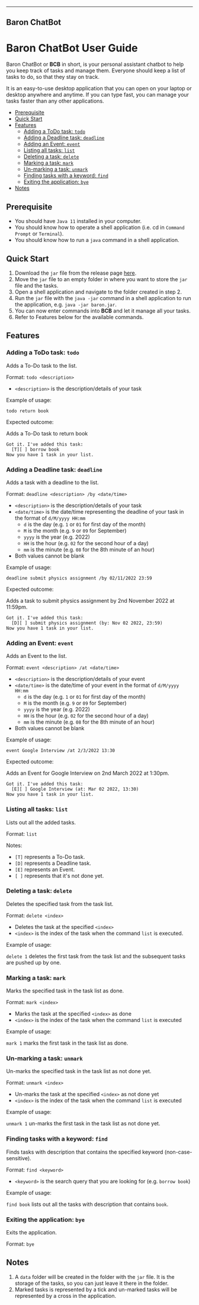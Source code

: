 --------------------------------------------
Baron ChatBot
--------------------------------------------

# Baron ChatBot User Guide

Baron ChatBot or **BCB** in short, is your personal assistant chatbot to help you keep track of tasks and manage them. Everyone should keep a list of tasks to do, so that they stay on track.

It is an easy-to-use desktop application that you can open on your laptop or desktop anywhere and anytime. If you can type fast, you can manage your tasks faster than any other applications.

- [Prerequisite](#prerequisite)
- [Quick Start](#quick-start)
- [Features](#features)
  * [Adding a ToDo task: `todo`](#adding-a-todo-task-todo)
  * [Adding a Deadline task: `deadline`](#adding-a-deadline-task-deadline)
  * [Adding an Event: `event`](#adding-an-event-event)
  * [Listing all tasks: `list`](#listing-all-tasks-list)
  * [Deleting a task: `delete`](#deleting-a-task-delete)
  * [Marking a task: `mark`](#marking-a-task-mark)
  * [Un-marking a task: `unmark`](#un-marking-a-task-unmark)
  * [Finding tasks with a keyword: `find`](#finding-tasks-with-a-keyword-find)
  * [Exiting the application: `bye`](#exiting-the-application-bye)
- [Notes](#notes)

## Prerequisite

- You should have `Java 11` installed in your computer.
- You should know how to operate a shell application (i.e. cd in `Command Prompt` or `Terminal`).
- You should know how to run a `java` command in a shell application.

## Quick Start
1. Download the `jar` file from the release page [here](https://github.com/ngjunkang/ip/releases).
2. Move the `jar` file to an empty folder in where you want to store the `jar` file and the tasks.
3. Open a shell application and navigate to the folder created in step 2.
4. Run the `jar` file with the `java -jar` command in a shell application to run the application, e.g. `java -jar baron.jar`.
5. You can now enter commands into **BCB** and let it manage all your tasks.
6. Refer to Features below for the available commands.

## Features

### Adding a ToDo task: `todo`

Adds a To-Do task to the list.

Format: `todo <description>`

- `<description>` is the description/details of your task

Example of usage:

`todo return book`

Expected outcome:

Adds a To-Do task to return book

```
Got it. I've added this task:
  [T][ ] borrow book 
Now you have 1 task in your list.
```

### Adding a Deadline task: `deadline`

Adds a task with a deadline to the list.

Format: `deadline <description> /by <date/time>`

- `<description>` is the description/details of your task
- `<date/time>` is the date/time representing the deadline of your task in the format of `d/M/yyyy HH:mm`
    - `d` is the day (e.g. `1` or `01` for first day of the month)
    - `M` is the month (e.g. `9` or `09` for September)
    - `yyyy` is the year (e.g. 2022)
    - `HH` is the hour (e.g. `02` for the second hour of a day)
    - `mm` is the minute (e.g. `08` for the 8th minute of an hour)
- Both values cannot be blank

Example of usage:

`deadline submit physics assignment /by 02/11/2022 23:59`

Expected outcome:

Adds a task to submit physics assignment by 2nd November 2022 at 11:59pm.

```
Got it. I've added this task:
  [D][ ] submit physics assignment (by: Nov 02 2022, 23:59)
Now you have 1 task in your list.
```

### Adding an Event: `event`

Adds an Event to the list.

Format: `event <description> /at <date/time>`

- `<description>` is the description/details of your event
- `<date/time>` is the date/time of your event in the format of `d/M/yyyy HH:mm`
  - `d` is the day (e.g. `1` or `01` for first day of the month)
  - `M` is the month (e.g. `9` or `09` for September)
  - `yyyy` is the year (e.g. 2022)
  - `HH` is the hour (e.g. `02` for the second hour of a day)
  - `mm` is the minute (e.g. `08` for the 8th minute of an hour)
- Both values cannot be blank

Example of usage:

`event Google Interview /at 2/3/2022 13:30`

Expected outcome:

Adds an Event for Google Interview on 2nd March 2022 at 1:30pm.

```
Got it. I've added this task:
  [E][ ] Google Interview (at: Mar 02 2022, 13:30)
Now you have 1 task in your list.
```

### Listing all tasks: `list`

Lists out all the added tasks.

Format: `list`

Notes:
- `[T]` represents a To-Do task.
- `[D]` represents a Deadline task.
- `[E]` represents an Event.
- `[ ]` represents that it's not done yet.

### Deleting a task: `delete`

Deletes the specified task from the task list.

Format: `delete <index>`
- Deletes the task at the specified `<index>`
- `<index>` is the index of the task when the command `list` is executed.

Example of usage:

`delete 1` deletes the first task from the task list and the subsequent tasks are pushed up by one.

### Marking a task: `mark`

Marks the specified task in the task list as done.

Format: `mark <index>`
- Marks the task at the specified `<index>` as done
- `<index>` is the index of the task when the command `list` is executed

Example of usage:

`mark 1` marks the first task in the task list as done.

### Un-marking a task: `unmark`

Un-marks the specified task in the task list as not done yet.

Format: `unmark <index>`
- Un-marks the task at the specified `<index>` as not done yet
- `<index>` is the index of the task when the command `list` is executed

Example of usage:

`unmark 1` un-marks the first task in the task list as not done yet.

### Finding tasks with a keyword: `find`

Finds tasks with description that contains the specified keyword (non-case-sensitive).

Format: `find <keyword>`
- `<keyword>` is the search query that you are looking for (e.g. `borrow book`)

Example of usage:

`find book` lists out all the tasks with description that contains `book`.

### Exiting the application: `bye`

Exits the application.

Format: `bye`

## Notes
1. A `data` folder will be created in the folder with the `jar` file. It is the storage of the tasks, so you can just leave it there in the folder.
2. Marked tasks is represented by a tick and un-marked tasks will be represented by a cross in the application.
